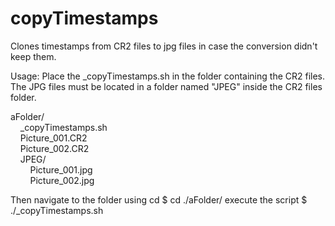 # copyTimestamps
Clones timestamps from CR2 files to jpg files in case the conversion didn't keep them.

Usage:
Place the _copyTimestamps.sh in the folder containing the CR2 files.
The JPG files must be located in a folder named "JPEG" inside the CR2 files folder.

aFolder/<br/>
&nbsp;&nbsp;&nbsp;&nbsp;_copyTimestamps.sh<br/>
&nbsp;&nbsp;&nbsp;&nbsp;Picture_001.CR2<br/>
&nbsp;&nbsp;&nbsp;&nbsp;Picture_002.CR2<br/>
&nbsp;&nbsp;&nbsp;&nbsp;JPEG/<br/>
&nbsp;&nbsp;&nbsp;&nbsp;&nbsp;&nbsp;&nbsp;&nbsp;Picture_001.jpg<br/>
&nbsp;&nbsp;&nbsp;&nbsp;&nbsp;&nbsp;&nbsp;&nbsp;Picture_002.jpg<br/>

Then navigate to the folder using cd
$ cd ./aFolder/
execute the script
$ ./_copyTimestamps.sh
